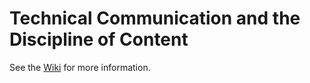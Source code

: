 # Technical Communication and the Discipline of Content


See the [Wiki](https://github.com/VT-Evia/content-discipline/wiki) for more information.
